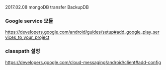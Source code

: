 

2017.02.08
  mongoDB transfer BackupDB


### Google service 모듈
https://developers.google.com/android/guides/setup#add_google_play_services_to_your_project


### classpath 설정
https://developers.google.com/cloud-messaging/android/client#add-config

###







